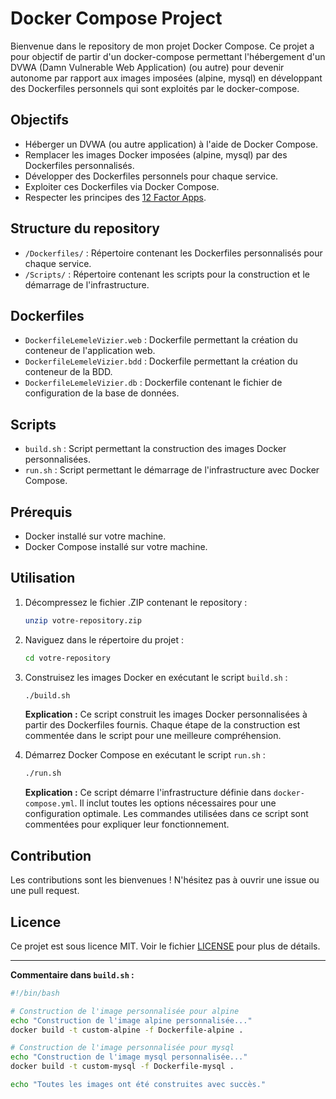 # Docker Compose Project

Bienvenue dans le repository de mon projet Docker Compose. Ce projet a pour objectif de partir d'un docker-compose permettant l'hébergement d'un DVWA (Damn Vulnerable Web Application) (ou autre) pour devenir autonome par rapport aux images imposées (alpine, mysql) en développant des Dockerfiles personnels qui sont exploités par le docker-compose.

## Objectifs

- Héberger un DVWA (ou autre application) à l'aide de Docker Compose.
- Remplacer les images Docker imposées (alpine, mysql) par des Dockerfiles personnalisés.
- Développer des Dockerfiles personnels pour chaque service.
- Exploiter ces Dockerfiles via Docker Compose.
- Respecter les principes des [12 Factor Apps](https://12factor.net/).

## Structure du repository

- `/Dockerfiles/` : Répertoire contenant les Dockerfiles personnalisés pour chaque service.
- `/Scripts/` : Répertoire contenant les scripts pour la construction et le démarrage de l'infrastructure.

## Dockerfiles

- `DockerfileLemeleVizier.web` : Dockerfile permettant la création du conteneur de l'application web.
- `DockerfileLemeleVizier.bdd` : Dockerfile permettant la création du conteneur de la BDD.
- `DockerfileLemeleVizier.db` : Dockerfile contenant le fichier de configuration de la base de données.

## Scripts

- `build.sh` : Script permettant la construction des images Docker personnalisées.
- `run.sh` : Script permettant le démarrage de l'infrastructure avec Docker Compose.

## Prérequis

- Docker installé sur votre machine.
- Docker Compose installé sur votre machine.

## Utilisation

1. Décompressez le fichier .ZIP contenant le repository :
    ```sh
    unzip votre-repository.zip
    ```
2. Naviguez dans le répertoire du projet :
    ```sh
    cd votre-repository
    ```
3. Construisez les images Docker en exécutant le script `build.sh` :
    ```sh
    ./build.sh
    ```
    **Explication :** Ce script construit les images Docker personnalisées à partir des Dockerfiles fournis. Chaque étape de la construction est commentée dans le script pour une meilleure compréhension.

4. Démarrez Docker Compose en exécutant le script `run.sh` :
    ```sh
    ./run.sh
    ```
    **Explication :** Ce script démarre l'infrastructure définie dans `docker-compose.yml`. Il inclut toutes les options nécessaires pour une configuration optimale. Les commandes utilisées dans ce script sont commentées pour expliquer leur fonctionnement.

## Contribution

Les contributions sont les bienvenues ! N'hésitez pas à ouvrir une issue ou une pull request.

## Licence

Ce projet est sous licence MIT. Voir le fichier [LICENSE](LICENSE) pour plus de détails.

---

**Commentaire dans `build.sh` :**
```sh
#!/bin/bash

# Construction de l'image personnalisée pour alpine
echo "Construction de l'image alpine personnalisée..."
docker build -t custom-alpine -f Dockerfile-alpine .

# Construction de l'image personnalisée pour mysql
echo "Construction de l'image mysql personnalisée..."
docker build -t custom-mysql -f Dockerfile-mysql .

echo "Toutes les images ont été construites avec succès."
